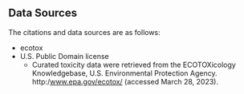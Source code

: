 ## Data Sources

The citations and data sources are as follows:

- ecotox
 - U.S. Public Domain license
    - Curated toxicity data were retrieved from the ECOTOXicology Knowledgebase, U.S. Environmental Protection Agency. http:/www.epa.gov/ecotox/ (accessed March 28, 2023). 
    